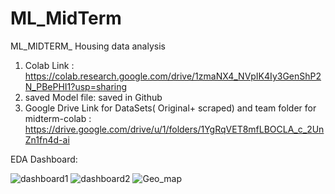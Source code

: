 # ML_MidTerm
ML_MIDTERM_ Housing data analysis


1. Colab Link : https://colab.research.google.com/drive/1zmaNX4_NVpIK4Iy3GenShP2N_PBePHI1?usp=sharing
2. saved Model file: saved in Github
3. Google Drive Link for DataSets( Original+ scraped) and team folder for midterm-colab :  https://drive.google.com/drive/u/1/folders/1YgRqVET8mfLBOCLA_c_2UnZn1fn4d-ai

EDA Dashboard:

![dashboard1](https://user-images.githubusercontent.com/77387431/159429388-62d564bd-356c-459f-a07a-da4c6c48bbc2.jpeg)
![dashboard2](https://user-images.githubusercontent.com/77387431/159429400-b663ded2-cb8f-4d74-ac36-a24254827c24.jpeg)
![Geo_map](https://user-images.githubusercontent.com/77387431/159430343-c5538c7d-144a-43a4-96c2-679f78b253d4.jpeg)
